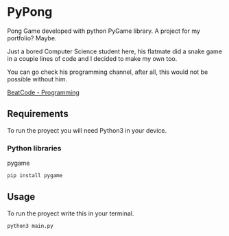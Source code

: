 # PyPong
Pong Game developed with python PyGame library. A project for my portfolio? Maybe.  

Just a bored Computer Science student here, his flatmate did a snake game in a couple lines of code and I decided to make my own too.  

You can go check his programming channel, after all, this would not be possible without him.  

[BeatCode - Programming](https://www.youtube.com/channel/UCferEIgdHn-PhKpaJ5v34TQ)

## Requirements
To run the proyect you will need Python3 in your device.
### Python libraries
pygame
```sh
pip install pygame
```

## Usage
To run the proyect write this in your terminal.

```sh
python3 main.py
```


